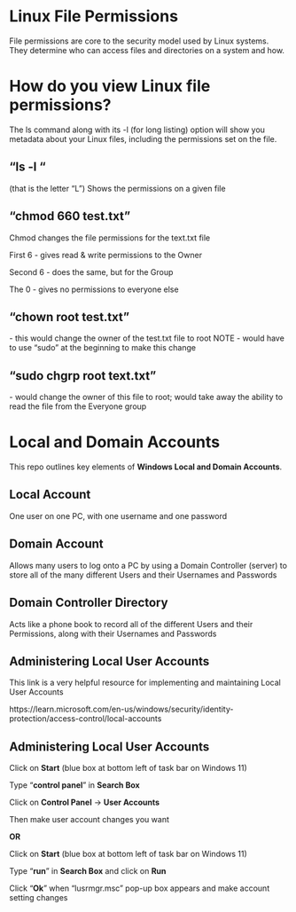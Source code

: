 <h1>Linux File Permissions</h1>
File permissions are core to the security model used by Linux systems. They determine who can access files and directories on a system and how</b>.<br/>
<h1>How do you view Linux file permissions?</h1>
The ls command along with its -l (for long listing) option will show you metadata about your Linux files, including the permissions set on the file</b>.<br/>
	<h2>“ls -l “</h2> (that is the letter “L”) 
 Shows the permissions on a given file</h2>
	<h2>“chmod 660 test.txt”</h2> 
 Chmod changes the file permissions for the text.txt file</h2>
		<p>First 6 - gives read & write permissions to the Owner</p>
		<p>Second 6 - does the same, but for the Group</p>
		<p>The 0 - gives no permissions to everyone else</p>
	<h2>“chown root test.txt”</h2> - this would change the owner of the test.txt file to root</h2>
		NOTE - would have to use “sudo” at the beginning to make this change
	<h2>“sudo chgrp root text.txt”</h2> - would change the owner of this file to root; would take away 
the ability to read the file from the Everyone group</h2>



<h1>Local and Domain Accounts</h1>
This repo outlines key elements of <b>Windows Local and Domain Accounts</b>.<br/>
	<h2>Local Account</h2> 
 		One user on one PC, with one username and one password</h2>
	<h2>Domain Account</h2> 
 		Allows many users to log onto a PC by using a Domain Controller (server) to store all of the many different Users and their Usernames and Passwords</h2>
	<h2>Domain Controller Directory</h2> 
 		Acts like a phone book to record all of the different Users and their Permissions, along with their Usernames and Passwords</h2>
	<h2>Administering Local User Accounts</h2>	
 		This link is a very helpful resource for implementing and maintaining Local User Accounts</h2>
   		<p>https://learn.microsoft.com/en-us/windows/security/identity-protection/access-control/local-accounts</p>
	<h2>Administering Local User Accounts</h2>
		<p>Click on <b>Start</b> (blue box at bottom left of task bar on Windows 11)</p>
		<p>Type “<b>control panel</b>” in <b>Search Box</b></p>
		<p>Click on <b>Control Panel</b> -> <b>User Accounts</b></p>
		<p>Then make user account changes you want</p>
    	<b><p>OR</b></p>
		<p>Click on <b>Start</b> (blue box at bottom left of task bar on Windows 11)</p>
		<p>Type “<b>run</b>” in <b>Search Box</b> and click on <b>Run</b></p>
		<p>Click “<b>Ok</b>” when “lusrmgr.msc” pop-up box appears and make account setting changes</p>
